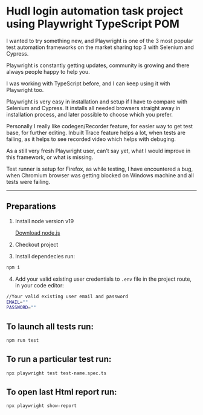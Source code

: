 # Hudl login automation task project using Playwright TypeScript POM

I wanted to try something new, and Playwright is one of the 3 most popular test automation frameworks on the market  sharing top 3 with Selenium and Cypress.<br>

Playwright is constantly getting updates, community is growing and there always people happy to help you.<br>

I was working with TypeScript before, and I can keep using it with Playwright too.<br>

Playwright is very easy in installation and setup if I have to compare with Selenium and Cypress. It installs all needed browsers straight away in installation process, and later possible to choose which you prefer.<br>

Personally I really like codegen/Recorder feature, for easier way to get test base, for further editing. 
Inbuilt Trace feature helps a lot, when tests are failing, as it helps to see recorded video which helps with debuging.

As a still very fresh Playwright user, can’t say yet, what I would improve in this framework, or what is missing.<br>

Test runner is setup for Firefox, as while testing, I have encountered a bug, when Chromium browser was getting blocked on Windows machine and all tests were failing.
___

## Preparations

1. Install node version v19

    [Download node.js](https://nodejs.org/en/)

2. Checkout project 
3. Install dependecies run: 
```sh
npm i
```
4. Add your valid existing user credentials to `.env` file in the project route, in your code editor:
```sh
//Your valid existing user email and password
EMAIL=""
PASSWORD=""
```

## To launch all tests run:

```sh
npm run test  
```

## To run a particular test run:
```sh
npx playwright test test-name.spec.ts
```

## To open last Html report run:

```sh
npx playwright show-report
```
